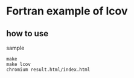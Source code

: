 
# Fortran example of lcov

## how to use

sample
```
make
make lcov
chromium result.html/index.html
```
